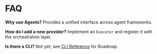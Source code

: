 # FAQ

**Why use Agents?**
Provides a unified interface across agent frameworks.

**How do I add a new provider?**
Implement an `Executor` and register it with the orchestration layer.

**Is there a CLI?**
Not yet; see [CLI Reference](./cli-reference.md) for Roadmap.
